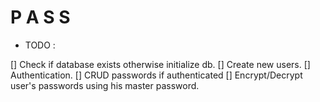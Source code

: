 # P A S S

* TODO :

[] Check if database exists otherwise initialize db.
[] Create new users.
[] Authentication.
[] CRUD passwords if authenticated
[] Encrypt/Decrypt user's passwords using his master password. 
